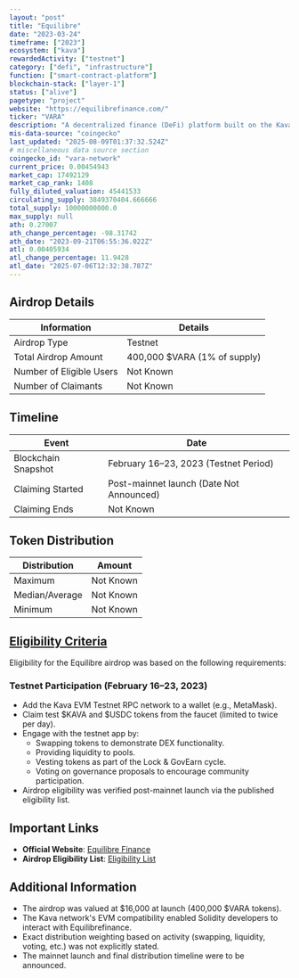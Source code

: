 ```yaml
---
layout: "post"
title: "Equilibre"
date: "2023-03-24"
timeframe: ["2023"]
ecosystem: ["kava"]
rewardedActivity: ["testnet"]
category: ["defi", "infrastructure"]
function: ["smart-contract-platform"]
blockchain-stack: ["layer-1"]
status: ["alive"]
pagetype: "project"
website: "https://equilibrefinance.com/"
ticker: "VARA"
description: "A decentralized finance (DeFi) platform built on the Kava network, leveraging ve(3,3) AMMs and concentrated liquidity models."
mis-data-source: "coingecko"
last_updated: "2025-08-09T01:37:32.524Z"
# miscellaneous data source section
coingecko_id: "vara-network"
current_price: 0.00454943
market_cap: 17492129
market_cap_rank: 1408
fully_diluted_valuation: 45441533
circulating_supply: 3849370404.666666
total_supply: 10000000000.0
max_supply: null
ath: 0.27007
ath_change_percentage: -98.31742
ath_date: "2023-09-21T06:55:36.022Z"
atl: 0.00405934
atl_change_percentage: 11.9428
atl_date: "2025-07-06T12:32:38.787Z"
---
```


## Airdrop Details

| Information              | Details                      |
| ------------------------ | ---------------------------- |
| Airdrop Type             | Testnet                      |
| Total Airdrop Amount     | 400,000 $VARA (1% of supply) |
| Number of Eligible Users | Not Known                    |
| Number of Claimants      | Not Known                    |

## Timeline

| Event               | Date                                     |
| ------------------- | ---------------------------------------- |
| Blockchain Snapshot | February 16–23, 2023 (Testnet Period)    |
| Claiming Started    | Post-mainnet launch (Date Not Announced) |
| Claiming Ends       | Not Known                                |

## Token Distribution

| Distribution   | Amount    |
| -------------- | --------- |
| Maximum        | Not Known |
| Median/Average | Not Known |
| Minimum        | Not Known |

## [Eligibility Criteria](https://raw.githubusercontent.com/equilibre-finance/wallets-data/main/airdrop.txt)

Eligibility for the Equilibre airdrop was based on the following requirements:

### Testnet Participation (February 16–23, 2023)
- Add the Kava EVM Testnet RPC network to a wallet (e.g., MetaMask).
- Claim test $KAVA and $USDC tokens from the faucet (limited to twice per day).
- Engage with the testnet app by:
  - Swapping tokens to demonstrate DEX functionality.
  - Providing liquidity to pools.
  - Vesting tokens as part of the Lock & GovEarn cycle.
  - Voting on governance proposals to encourage community participation.
- Airdrop eligibility was verified post-mainnet launch via the published eligibility list.

## Important Links

- **Official Website**: [Equilibre Finance](https://equilibrefinance.com/)
- **Airdrop Eligibility List**: [Eligibility List](https://raw.githubusercontent.com/equilibre-finance/wallets-data/main/airdrop.txt)

## Additional Information

- The airdrop was valued at $16,000 at launch (400,000 $VARA tokens).
- The Kava network's EVM compatibility enabled Solidity developers to interact with Equilibrefinance.
- Exact distribution weighting based on activity (swapping, liquidity, voting, etc.) was not explicitly stated.
- The mainnet launch and final distribution timeline were to be announced.